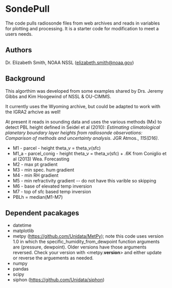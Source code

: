 # SondePull
The code pulls radiosonde files from web archives and reads in variables for plotting and processing. It is a starter code for modification to meet a users needs.

## Authors
Dr. Elizabeth Smith, NOAA NSSL (elizabeth.smith@noaa.gov)

## Background
This algorthim was developed from some examples shared by Drs. Jeremy Gibbs and Kim Hoogewind of NSSL & OU-CIMMS.

It currently uses the Wyoming archive, but could be adapted to work with the IGRA2 arhcive as well! 

At present it reads in sounding data and uses the various methods (Mx) to detect PBL height defined in Seidel et al (2010): _Estimating climatological planetary boundary layer heights from radiosonde observations: Comparison of methods and uncertainty analysis_. JGR Atmos., *115(D16)*.

- M1 - parcel - height theta_v = theta_v(sfc)
- M1_a - parcel_conig - height theta_v = theta_v(sfc) + .6K from Coniglio et al (2013) Wea. Forecasting
- M2 - max pt gradient
- M3 - min spec. hum gradient
- M4 - min RH gradient
- M5 - min refractivity gradient -- do not have this varible so skipping
- M6 - base of elevated temp inversion
- M7 - top of sfc based temp inversion
- PBLh = median(M1-M7)

## Dependent pacakages

- datetime
- matplotlib
- metpy (https://github.com/Unidata/MetPy); note this code uses version 1.0 in which the specific_humidity_from_dewpoint function arguments are (pressure, dewpoint). Older versions have those arguments reversed. Check your version with <metpy.__version__> and either update or reverse the arguements as needed.
- numpy
- pandas
- scipy
- siphon (https://github.com/Unidata/siphon)

